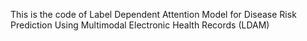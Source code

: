 This is the code of Label Dependent Attention Model for Disease Risk Prediction Using Multimodal Electronic Health Records (LDAM)
